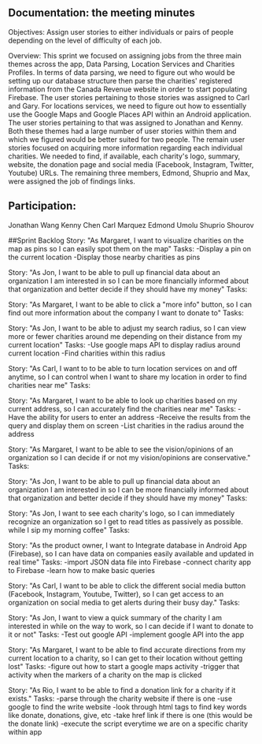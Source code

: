 ## Documentation: the meeting minutes

Objectives: Assign user stories to either individuals or pairs of people depending on the level of difficulty of each job. 

Overview: This sprint we focused on assigning jobs from the three main themes across the app, Data Parsing, Location Services and Charities Profiles. In terms of data parsing, we need to figure out who would be setting up our database structure then parse the charities' registered information from the Canada Revenue website in order to start populating Firebase. The user stories pertaining to those stories was assigned to Carl and Gary. For locations services, we need to figure out how to essentially use the Google Maps and Google Places API within an Android application. The user stories pertaining to that was assigned to Jonathan and Kenny. Both these themes had a large number of user stories within them and which we figured would be better suited for two people. The remain user stories focused on acquiring more information regarding each individual charities. We needed to find, if available, each charity's logo, summary, website, the donation page and social media (Facebook, Instagram, Twitter, Youtube) URLs. The remaining three members, Edmond, Shuprio and Max, were assigned the job of findings links. 

## Participation:
Jonathan Wang
Kenny Chen
Carl Marquez
Edmond Umolu 
Shuprio Shourov

##Sprint Backlog
Story:
"As Margaret, I want to visualize charities on the map as pins so I can easily spot them on the map"
Tasks:
-Display a pin on the current location
-Display those nearby charities as pins

Story:
"As Jon, I want to be able to pull up financial data about an organization I am interested in so I can be more financially informed about that organization and better decide if they should have my money"
Tasks:

Story:
"As Margaret, I want to be able to click a "more info" button, so I can find out more information about the company I want to donate to"
Tasks:

Story:
"As Jon, I want to be able to adjust my search radius, so I can view more or fewer charities around me depending on their distance from my current location"
Tasks:
-Use google maps API to display radius around current location
-Find charities within this radius

Story:
"As Carl, I want to to be able to turn location services on and off anytime, so I can control when I want to share my location in order to find charities near me"
Tasks:

Story:
"As Margaret, I want to be able to look up charities based on my current address, so I can accurately find the charities near me"
Tasks:
-Have the ability for users to enter an address
-Receive the results from the query and display them on screen
-List charities in the radius around the address

Story:
"As Margaret, I want to be able to see the vision/opinions of an organization so I can decide if or not my vision/opinions are conservative."
Tasks:

Story:
"As Jon, I want to be able to pull up financial data about an organization I am interested in so I can be more financially informed about that organization and better decide if they should have my money"
Tasks:

Story:
"As Jon, I want to see each charity's logo, so I can immediately recognize an organization so I get to read titles as passively as possible. while I sip my morning coffee"
Tasks:

Story:
"As the product owner, I want to Integrate database in Android App (Firebase), so I can have data on companies easily available and updated in real time"
Tasks:
-import JSON data file into Firebase
-connect charity app to Firebase
-learn how to make basic queries

Story:
"As Carl, I want to be able to click the different social media button (Facebook, Instagram, Youtube, Twitter), so I can get access to an organization on social media to get alerts during their busy day."
Tasks:

Story:
"As Jon, I want to view a quick summary of the charity I am interested in while on the way to work, so I can decide if I want to donate to it or not"
Tasks:
-Test out google API
-implement google API into the app

Story:
"As Margaret, I want to be able to find accurate directions from my current location to a charity, so I can get to their location without getting lost"
Tasks:
-figure out how to start a google maps activity
-trigger that activity when the markers of a charity on the map is clicked

Story:
"As Rio, I want to be able to find a donation link for a charity if it exists."
Tasks:
-parse through the charity website if there is one
-use google to find the write website
-look through html tags to find key words like donate, donations, give, etc
-take href link if there is one (this would be the donate link)
-execute the script everytime we are on a specific charity within app
